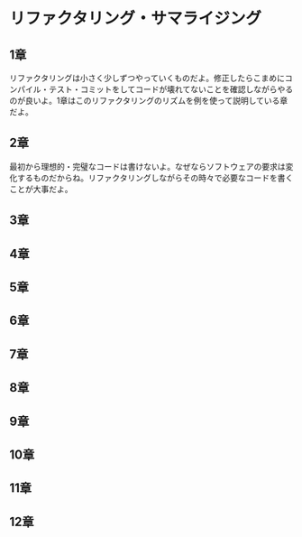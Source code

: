 # リファクタリング・サマライジング

## 1章

リファクタリングは小さく少しずつやっていくものだよ。修正したらこまめにコンパイル・テスト・コミットをしてコードが壊れてないことを確認しながらやるのが良いよ。1章はこのリファクタリングのリズムを例を使って説明している章だよ。

## 2章

最初から理想的・完璧なコードは書けないよ。なぜならソフトウェアの要求は変化するものだからね。リファクタリングしながらその時々で必要なコードを書くことが大事だよ。

## 3章

## 4章

## 5章

## 6章

## 7章

## 8章

## 9章

## 10章

## 11章

## 12章

